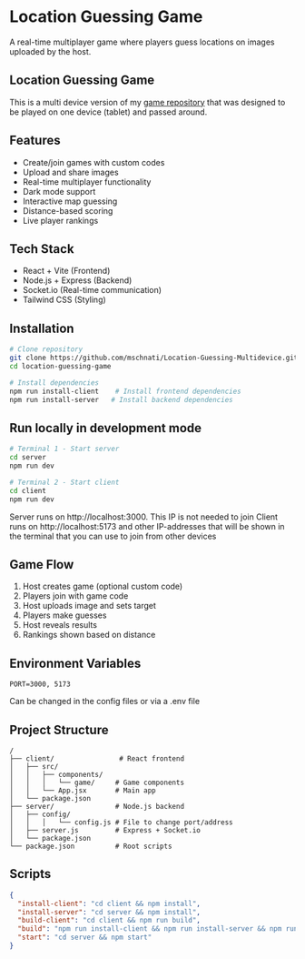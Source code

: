 # Location Guessing Game

A real-time multiplayer game where players guess locations on images uploaded by the host.

## Location Guessing Game
This is a multi device version of my [game repository](https://github.com/mschnati/LocationGuessingGame) that was designed to be played on one device (tablet) and passed around.

## Features
- Create/join games with custom codes
- Upload and share images
- Real-time multiplayer functionality
- Dark mode support
- Interactive map guessing
- Distance-based scoring
- Live player rankings

## Tech Stack
- React + Vite (Frontend)
- Node.js + Express (Backend)
- Socket.io (Real-time communication)
- Tailwind CSS (Styling)

## Installation

```bash
# Clone repository
git clone https://github.com/mschnati/Location-Guessing-Multidevice.git
cd location-guessing-game

# Install dependencies
npm run install-client    # Install frontend dependencies
npm run install-server   # Install backend dependencies
```

## Run locally in development mode

```bash
# Terminal 1 - Start server
cd server
npm run dev

# Terminal 2 - Start client
cd client
npm run dev
```

Server runs on http://localhost:3000. This IP is not needed to join
Client runs on http://localhost:5173 and other IP-addresses that will be shown in the terminal that you can use to join from other devices

## Game Flow
1. Host creates game (optional custom code)
2. Players join with game code
3. Host uploads image and sets target
4. Players make guesses
5. Host reveals results
6. Rankings shown based on distance

## Environment Variables

```properties
PORT=3000, 5173
```
Can be changed in the config files or via a .env file

## Project Structure
```plaintext
/
├── client/                # React frontend
│   ├── src/
│   │   ├── components/
│   │   │   └── game/     # Game components
│   │   └── App.jsx       # Main app
│   └── package.json
├── server/               # Node.js backend
│   ├── config/
│   │   │   └── config.js # File to change port/address 
│   ├── server.js         # Express + Socket.io
│   └── package.json
└── package.json          # Root scripts
```

## Scripts
```json
{
  "install-client": "cd client && npm install",
  "install-server": "cd server && npm install",
  "build-client": "cd client && npm run build",
  "build": "npm run install-client && npm run install-server && npm run build-client",
  "start": "cd server && npm start"
}
```